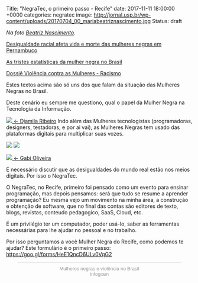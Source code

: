 Title:  "NegraTec, o primeiro passo - Recife"
date:   2017-11-11 18:00:00 +0000
categories: negratec
image: http://jornal.usp.br/wp-content/uploads/20170704_00_mariabeatriznascimento.jpg
Status: draft

<i>Na foto <a href="https://www.geledes.org.br/beatriz-nascimento-atlantica/">Beatriz Nascimento</a>.</i>

[Desigualdade racial afeta vida e morte das mulheres negras em Pernambuco](https://storia.me/pt/@geisa.agricio/desigualdade-racial-afeta-vida-6dkgl)

[As tristes estatísticas da mulher negra no Brasil](http://www.jb.com.br/comunidade-em-pauta/noticias/2017/03/12/as-tristes-estatisticas-da-mulher-negra-no-brasil/)

[Dossiê Violência contra as Mulheres - Racismo](http://www.agenciapatriciagalvao.org.br/dossie/violencias/violencia-e-racismo/#apresentacao)

Estes textos acima são só uns dos que falam da situação das Mulheres Negras no Brasil.

Deste cenário eu sempre me questiono, qual o papel da Mulher Negra na Tecnologia da Informação.

<a href="https://www.cartacapital.com.br/colunistas/djamila-ribeiro"><img class="img-pequena-esquerda" src="https://ep01.epimg.net/brasil/imagenes/2016/07/14/politica/1468512046_029192_1468514981_sumario_normal.jpg"/> <- Djamila Ribeiro</a>
Indo além das Mulheres tecnologistas (programadoras, designers, testadoras, e por ai vai), as Mulheres Negras tem usado das plataformas digitais para multiplicar suas vozes.

<a href="http://www.pretaenerd.com.br/"><img class="img-normal" src="http://1.bp.blogspot.com/-Aa1NwMojstY/WWW8coFjnDI/AAAAAAAAb7c/eIeadCuz8Pk5c7jFEru-c4Vx7OER6rkagCK4BGAYYCw/s1600/preta-nerd%2B-%2BCopia.png"/></a>
<a href="http://blogueirasnegras.org/"><img class="img-normal" src="http://45.55.37.228/wp-content/uploads/2016/06/logositebnnoveo.png"/></a>

<a href="https://www.youtube.com/channel/UCF108KZPnFVxP8lILiJ1kng"><img class="img-pequena-esquerda" src="https://pbs.twimg.com/profile_images/850448660135636992/nmT_ki2n_400x400.jpg"/> <- Gabi Oliveira </a>

É necessário discutir que as desigualdades do mundo real estão nos meios digitais. Por isso o NegraTec.

O NegraTec, no Recife, primeiro foi pensado como um evento para ensinar programação, mas depois pensamos: será que tudo se resume a aprender programação?
Eu mesma vejo um movimento na minha área, a construção e obtenção de software, que no final das contas são editores de texto, blogs, revistas, conteudo pedagogico, SaaS, Cloud, etc.

É um privilégio ter um computador, poder usá-lo, saber as ferramentas necessárias para lhe ajudar no pessoal e no trabalho.

Por isso perguntamos a você Mulher Negra do Recife, como podemos te ajudar?
Este formulário é o primeiro passo: https://goo.gl/forms/HeE1QncD6ULv0VqG2

<script id="infogram_0_mulheres_negras_e_violencia_no_brasil" title="Mulheres negras e violência no Brasil" src="https://e.infogram.com/js/dist/embed.js?buI" type="text/javascript"></script><div style="padding:8px 0;font-family:Arial!important;font-size:13px!important;line-height:15px!important;text-align:center;border-top:1px solid #dadada;margin:0 30px"><a href="https://infogram.com/mulheres_negras_e_violencia_no_brasil" style="color:#989898!important;text-decoration:none!important;" target="_blank">Mulheres negras e violência no Brasil</a><br><a href="https://infogram.com" style="color:#989898!important;text-decoration:none!important;" target="_blank" rel="nofollow">Infogram</a></div>
